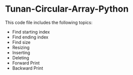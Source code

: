 # Tunan-Circular-Array-Python
This code file includes the following topics:
- Find starting index
- Find ending index
- Find size
- Resizing
- Inserting 
- Deleting
- Forward Print
- Backward Print 
